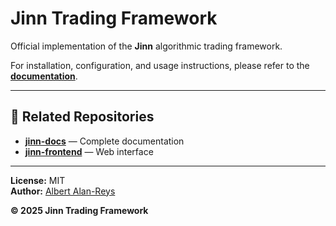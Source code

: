 # Jinn Trading Framework

Official implementation of the **Jinn** algorithmic trading framework.

For installation, configuration, and usage instructions, please refer to the **[documentation](https://github.com/albert-alanreys/jinn-docs)**.

---

## 🔗 Related Repositories

- **[jinn-docs](https://github.com/albert-alanreys/jinn-docs)** — Complete documentation
- **[jinn-frontend](https://github.com/albert-alanreys/jinn-frontend)** — Web interface

---

**License:** MIT  
**Author:** [Albert Alan-Reys](https://github.com/albert-alanreys)

**© 2025 Jinn Trading Framework**
